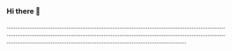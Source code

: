 ### Hi there 👋

..............................................................................................................................................................................................................................................................................................................................................................